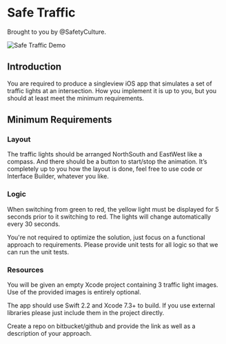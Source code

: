 # Safe Traffic

Brought to you by @SafetyCulture.


![Safe Traffic Demo](https://github.com/Sydney-o9/SafeTraffic/blob/master/Doc/Demo-Safe-Traffic.gif)

## Introduction

You are required to produce a singleview iOS app that simulates a set of traffic lights at an
intersection. How you implement it is up to you, but you should at least meet the minimum
requirements.

## Minimum Requirements

### Layout
The traffic lights should be arranged NorthSouth and EastWest like a compass. 
And there should be a button to start/stop the animation.
It’s completely up to you how the layout is done, feel free to use code or Interface Builder,
whatever you like.

### Logic

When switching from green to red, the yellow light must be displayed for 5 seconds prior to it
switching to red. The lights will change automatically every 30 seconds.

You're not required to optimize the solution, just focus on a functional approach to requirements.
Please provide unit tests for all logic so that we can run the unit tests.

### Resources

You will be given an empty Xcode project containing 3 traffic light images. Use of the provided
images is entirely optional.

The app should use Swift 2.2 and Xcode 7.3+ to build.
If you use external libraries please just include them in the project directly.

Create a repo on bitbucket/github and provide the link as well as a description of your approach.
